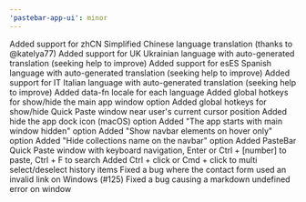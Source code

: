 ```yaml
---
'pastebar-app-ui': minor
---
```


Added support for zhCN Simplified Chinese language translation (thanks to @katelya77)
Added support for UK Ukrainian language with auto-generated translation (seeking help to improve)
Added support for esES Spanish language with auto-generated translation (seeking help to improve)
Added support for IT Italian language with auto-generated translation (seeking help to improve)
Added data-fn locale for each language
Added global hotkeys for show/hide the main app window option
Added global hotkeys for show/hide Quick Paste window near user's current cursor position
Added hide the app dock icon (macOS) option
Added "The app starts with main window hidden" option
Added "Show navbar elements on hover only" option
Added "Hide collections name on the navbar" option
Added PasteBar Quick Paste window with keyboard navigation, Enter or Ctrl + [number] to paste, Ctrl + F to search
Added Ctrl + click or Cmd + click to multi select/deselect history items
Fixed a bug where the contact form used an invalid link on Windows (#125)
Fixed a bug causing a markdown undefined error on window